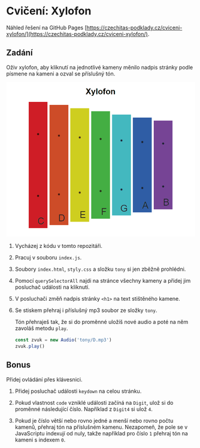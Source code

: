 # Cvičení: Xylofon

Náhled řešení na GitHub Pages [https://czechitas-podklady.cz/cviceni-xylofon/](https://czechitas-podklady.cz/cviceni-xylofon/).

## Zadání

Oživ xylofon, aby kliknutí na jednotlivé kameny měnilo nadpis stránky podle písmene na kameni a ozval se příslušný tón.

![ukázka](zadani/xylofon.gif)

1. Vycházej z kódu v tomto repozitáři.

1. Pracuj v souboru `index.js`.

1. Soubory `index.html`, `styly.css` a složku `tony` si jen zběžně prohlédni.

1. Pomocí `querySelectorAll` najdi na stránce všechny kameny a přidej jim posluchač události na kliknutí.

1. V posluchači změň nadpis stránky `<h1>` na text stištěného kamene.

1. Se stiskem přehraj i příslušný mp3 soubor ze složky `tony`.

   Tón přehraješ tak, že si do proměnné uložíš nové audio a poté na něm zavoláš metodu `play`.

   ```js
   const zvuk = new Audio('tony/D.mp3')
   zvuk.play()
   ```

## Bonus

Přidej ovládání přes klávesnici.

1. Přidej posluchač události `keydown` na celou stránku.

1. Pokud vlastnost `code` vzniklé události začíná na `Digit`, ulož si do proměnné následující číslo. Například z `Digit4` si ulož `4`.

1. Pokud je číslo větší nebo rovno jedné a menší nebo rovno počtu kamenů, přehraj tón na příslušném kamenu. Nezapomeň, že pole se v JavaScriptu indexují od nuly, takže například pro číslo `1` přehraj tón na kameni s indexem `0`.

